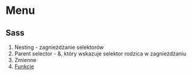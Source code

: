# Menu


## Sass

1. Nesting - zagnieżdżanie selektorów
2. Parent selector - &, który wskazuje selektor rodzica w zagnieżdżaniu
3. Zmienne
4. [Funkcje](https://sass-lang.com/documentation/at-rules/function/)
